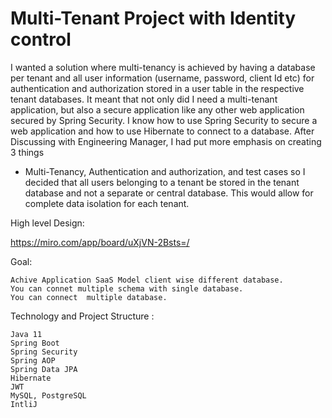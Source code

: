 # Multi-Tenant Project with Identity control
I wanted a solution where multi-tenancy is achieved by having a database per tenant and all user information (username, 
password, client Id etc) for authentication and authorization stored in a user table in the respective tenant databases.
It meant that not only did I need a multi-tenant application, but also a secure application like any other web 
application secured by Spring Security. I know how to use Spring Security to secure a web application and how to use 
Hibernate to connect to a database. After Discussing with Engineering Manager, I had put more emphasis on creating 3 things
 - Multi-Tenancy, Authentication and authorization, and test cases so I decided that all users belonging to a tenant be stored
in the tenant database and not a separate or central database. This would allow for complete data isolation for each tenant.

High level Design:

https://miro.com/app/board/uXjVN-2Bsts=/

Goal:

    Achive Application SaaS Model client wise different database.
    You can connet multiple schema with single database.
    You can connect  multiple database.

Technology and Project Structure :

    Java 11
    Spring Boot
    Spring Security
    Spring AOP
    Spring Data JPA
    Hibernate
    JWT
    MySQL, PostgreSQL
    IntliJ
